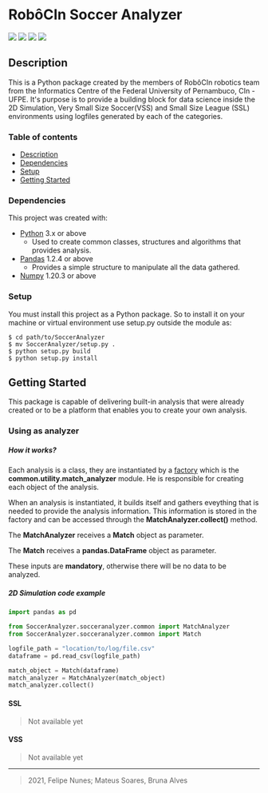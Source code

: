# RobôCIn Soccer Analyzer
![](https://img.shields.io/badge/version-v1.3.4-success)
![](https://img.shields.io/badge/python-v3.9-blue)
![](https://img.shields.io/badge/pandas-v1.2.4-informational)
![](https://img.shields.io/badge/numpy-v1.20.3-yellow)

## Description
This is a Python package created by the members of RobôCIn robotics team
from the Informatics Centre of the Federal University of Pernambuco, CIn - UFPE.
It's purpose is to provide a building block for data science inside the 
2D Simulation, Very Small Size Soccer(VSS) and Small Size League (SSL) 
environments using logfiles generated by each of the categories.

### Table of contents
* [Description](#description)
* [Dependencies](#dependencies)
* [Setup](#setup)
* [Getting Started](#getting-started)

### Dependencies
This project was created with:
- [Python](https://www.python.org/) 3.x or above
    - Used to create common classes, structures and algorithms that provides 
    analysis.
- [Pandas](https://pandas.pydata.org/) 1.2.4 or above
    - Provides a simple structure to manipulate all the data gathered. 
- [Numpy](https://numpy.org/) 1.20.3 or above

### Setup
You must install this project as a Python package. So to install it
on your machine or virtual environment use setup.py outside the module as:

```
$ cd path/to/SoccerAnalyzer
$ mv SoccerAnalyzer/setup.py .
$ python setup.py build
$ python setup.py install
```
## Getting Started
This package is capable of delivering built-in analysis that were already
created or to be a platform that enables you to create your own analysis.

### Using as analyzer
##### How it works?
Each analysis is a class, they are instantiated by a [factory](https://refactoring.guru/design-patterns/factory-method)
which is the **common.utility.match_analyzer** module. He is responsible for
creating each object of the analysis.

When an analysis is instantiated, it builds itself and gathers eveything that is
needed to provide the analysis information. This information is stored in the factory and can be
accessed through the **MatchAnalyzer.collect()** method. 

The **MatchAnalyzer** receives a **Match** object as parameter.

The **Match** receives a **pandas.DataFrame** object as parameter.

These inputs are **mandatory**, otherwise there will be no data to be analyzed.

##### 2D Simulation code example

```python
import pandas as pd

from SoccerAnalyzer.socceranalyzer.common import MatchAnalyzer
from SoccerAnalyzer.socceranalyzer.common import Match

logfile_path = "location/to/log/file.csv"
dataframe = pd.read_csv(logfile_path)

match_object = Match(dataframe)
match_analyzer = MatchAnalyzer(match_object)
match_analyzer.collect()
```
#### SSL
> Not available yet

#### VSS
> Not available yet

---
> 2021, Felipe Nunes; Mateus Soares, Bruna Alves

